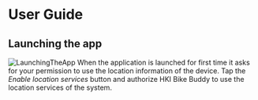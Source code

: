 #  User Guide
## Launching the app
![LaunchingTheApp](https://raw.githubusercontent.com/JuanitoSebastian/HelsinkiBikeBuddy/main/Documentation/graphics/StartAndAuth.gif)
When the application is launched for first time it asks for your permission to use the location information of the device. Tap the *Enable location services* button and authorize HKI Bike Buddy to use the location services of the system. 
